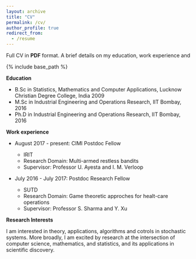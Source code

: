 ```yaml
---
layout: archive
title: "CV"
permalink: /cv/
author_profile: true
redirect_from:
  - /resume
---
```


Full CV in <b>PDF</b> format. A brief details on my education, work experience and  

{% include base_path %}

<b>Education</b>
* B.Sc in Statistics, Mathematics and Computer Applications, Lucknow Christian Degree College, India 2009
* M.Sc in Industrial Engineering and Operations Research, IIT Bombay, 2016
* Ph.D in Industrial Engineering and Operations Research, IIT Bombay, 2016

<b>Work experience</b>
* August 2017 - present: CIMI Postdoc Fellow
  * IRIT
  * Research Domain: Multi-armed restless bandits
  * Supervisor: Professor U. Ayesta and I. M. Verloop

* July 2016 - July 2017: Postdoc Research Fellow
  * SUTD
  * Research Domain: Game theoretic approches for healt-care operations 
  * Supervisor: Professor S. Sharma and Y. Xu
  
<b>Research Interests</b>

I am interested in theory, applications, algorithms and cotrols in stochastic systems. More broadly, I am excited by research at the intersection of computer science, mathematics, and statistics, and its applications in scientific discovery.
